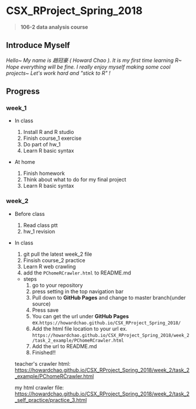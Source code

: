 # CSX_RProject_Spring_2018
> **106-2 data analysis course**

## Introduce Myself
*Hello~ My name is 趙冠豪 ( Howard Chao ).
It is my first time learning R~ Hope everything will be fine.
I really enjoy myself making some cool projects~
Let's work hard and "stick to R" !*

## Progress
### week_1

* In class
  1. Install R and R studio
  2. Finish course_1 exercise
  3. Do part of hw_1
  4. Learn R basic syntax
  
* At home
  1. Finish homework
  2. Think about what to do for my final project
  3. Learn R basic syntax
  
### week_2
* Before class
  1. Read class ptt
  2. hw_1 revision

* In class
  1. git pull the latest week_2 file
  2. Finsish course_2 practice
  3. Learn R web crawling
  3. add the `PChomeRCrawler.html` to README.md
    * steps
      1. go to your repository
      2. press setting in the top navigation bar
      3. Pull down to **GitHub Pages** and change to master branch(under source)
      4. Press save
      5. You can get the url under **GitHub Pages** ex.`https://howardchao.github.io/CSX_RProject_Spring_2018/`
      6. Add the html file location to your url ex. `https://howardchao.github.io/CSX_RProject_Spring_2018/week_2/task_2_example/PChomeRCrawler.html`
      7. Add the url to README.md
      8. Finished!!
 
  teacher's crawler html: https://howardchao.github.io/CSX_RProject_Spring_2018/week_2/task_2_example/PChomeRCrawler.html
  
  my html crawler file: https://howardchao.github.io/CSX_RProject_Spring_2018/week_2/task_2_self_practice/practice_3.html
